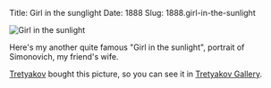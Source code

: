 Title: Girl in the sunglight
Date: 1888
Slug: 1888.girl-in-the-sunlight

![Girl in the sunlight][picture]

Here's my another quite famous "Girl in the sunlight", portrait of Simonovich, my friend's wife.

[Tretyakov][tretyakov] bought this picture, so you can see it in [Tretyakov Gallery][gallery].

[picture]: https://upload.wikimedia.org/wikipedia/commons/5/55/Girl_in_the_Sunlight._Portrait_of_Maria_Simonovich._1888._Oil_on_canvas._The_Tretyakov_Gallery%2C_Moscow%2C_Russia..jpg
[tretyakov]: https://en.wikipedia.org/wiki/Pavel_Tretyakov
[gallery]: https://en.wikipedia.org/wiki/Tretyakov_Gallery
